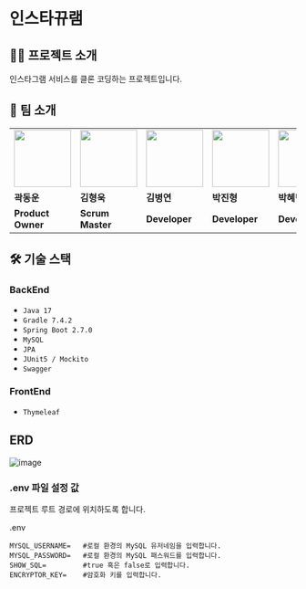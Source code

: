 # 인스타뀨램

##  🤲🏻 프로젝트 소개

인스타그램 서비스를 클론 코딩하는 프로젝트입니다.

## 👬 팀 소개

<table>
  <tr>
    <td>
        <a href="https://github.com/midasWorld">
            <img src="https://avatars.githubusercontent.com/u/93169519?v=4" width="100px" />
        </a>
    </td>
    <td>
        <a href="https://github.com/HyoungUkJJang">
            <img src="https://avatars.githubusercontent.com/u/50834204?v=4" width="100px" />
        </a>
    </td>
    <td>
        <a href="https://github.com/whyWhale">
            <img src="https://avatars.githubusercontent.com/u/67587446?v=4" width="100px" />
        </a>
    </td>
    <td>
        <a href="https://github.com/pjh612">
            <img src="https://avatars.githubusercontent.com/u/62292492?v=4" width="100px" />
        </a>
    </td>
    <td>
        <a href="https://github.com/HYEBPARK">
            <img src="https://avatars.githubusercontent.com/u/35947674?v=4" width="100px" />
        </a>
    </td>
  </tr>
  <tr>
    <td><b>곽동운</b></td>
    <td><b>김형욱</b></td>
    <td><b>김병연</b></td>
    <td><b>박진형</b></td>
    <td><b>박혜빈</b></td>
  </tr>
  <tr>
    <td><b>Product Owner</b></td>
    <td><b>Scrum Master</b></td>
    <td><b>Developer</b></td>
    <td><b>Developer</b></td>
    <td><b>Developer</b></td>
  </tr>
</table>

## 🛠 기술 스택

### BackEnd
- `Java 17`
- `Gradle 7.4.2`
- `Spring Boot 2.7.0`
- `MySQL`
- `JPA`
- `JUnit5 / Mockito`
- `Swagger`

### FrontEnd
- `Thymeleaf`

## ERD

![image](https://user-images.githubusercontent.com/50834204/174832512-4f3741d7-8728-4135-85a0-22714ac2917a.png)

### .env 파일 설정 값
프로젝트 루트 경로에 위치하도록 합니다.

.env
```
MYSQL_USERNAME=   #로컬 환경의 MySQL 유저네임을 입력합니다.
MYSQL_PASSWORD=   #로컬 환경의 MySQL 패스워드를 입력합니다.
SHOW_SQL=         #true 혹은 false로 입력합니다.
ENCRYPTOR_KEY=    #암호화 키를 입력합니다.
```